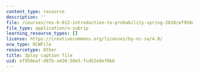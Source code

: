 ```yaml
---
content_type: resource
description: ''
file: /courses/res-6-012-introduction-to-probability-spring-2018/ef950eafd87ba43050e5fcd52e9ef0bb_tzW5jlfEvwU.srt
file_type: application/x-subrip
learning_resource_types: []
license: https://creativecommons.org/licenses/by-nc-sa/4.0/
ocw_type: OCWFile
resourcetype: Other
title: 3play caption file
uid: ef950eaf-d87b-a430-50e5-fcd52e9ef0bb
---
```

